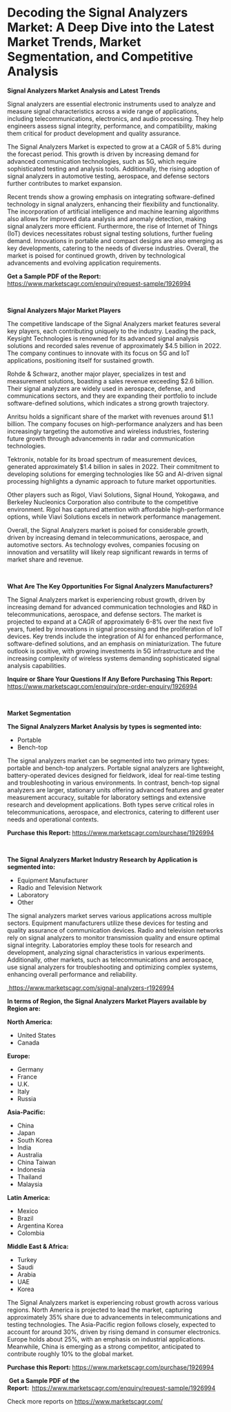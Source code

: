 <p><h1>Decoding the Signal Analyzers Market: A Deep Dive into the Latest Market Trends, Market Segmentation, and Competitive Analysis</h1></p><p><strong>Signal Analyzers Market Analysis and Latest Trends</strong></p>
<p><p>Signal analyzers are essential electronic instruments used to analyze and measure signal characteristics across a wide range of applications, including telecommunications, electronics, and audio processing. They help engineers assess signal integrity, performance, and compatibility, making them critical for product development and quality assurance.</p><p>The Signal Analyzers Market is expected to grow at a CAGR of 5.8% during the forecast period. This growth is driven by increasing demand for advanced communication technologies, such as 5G, which require sophisticated testing and analysis tools. Additionally, the rising adoption of signal analyzers in automotive testing, aerospace, and defense sectors further contributes to market expansion.</p><p>Recent trends show a growing emphasis on integrating software-defined technology in signal analyzers, enhancing their flexibility and functionality. The incorporation of artificial intelligence and machine learning algorithms also allows for improved data analysis and anomaly detection, making signal analyzers more efficient. Furthermore, the rise of Internet of Things (IoT) devices necessitates robust signal testing solutions, further fueling demand. Innovations in portable and compact designs are also emerging as key developments, catering to the needs of diverse industries. Overall, the market is poised for continued growth, driven by technological advancements and evolving application requirements.</p></p>
<p><strong>Get a Sample PDF of the Report:&nbsp;</strong> <a href="https://www.marketscagr.com/enquiry/request-sample/1926994?utm_campaign=1944&utm_medium=2&utm_source=Github&utm_content=ia&utm_term=15012025&utm_id=signal-analyzers">https://www.marketscagr.com/enquiry/request-sample/1926994</a></p>
<p>&nbsp;</p>
<p><strong>Signal Analyzers Major Market Players</strong></p>
<p><p>The competitive landscape of the Signal Analyzers market features several key players, each contributing uniquely to the industry. Leading the pack, Keysight Technologies is renowned for its advanced signal analysis solutions and recorded sales revenue of approximately $4.5 billion in 2022. The company continues to innovate with its focus on 5G and IoT applications, positioning itself for sustained growth.</p><p>Rohde & Schwarz, another major player, specializes in test and measurement solutions, boasting a sales revenue exceeding $2.6 billion. Their signal analyzers are widely used in aerospace, defense, and communications sectors, and they are expanding their portfolio to include software-defined solutions, which indicates a strong growth trajectory.</p><p>Anritsu holds a significant share of the market with revenues around $1.1 billion. The company focuses on high-performance analyzers and has been increasingly targeting the automotive and wireless industries, fostering future growth through advancements in radar and communication technologies.</p><p>Tektronix, notable for its broad spectrum of measurement devices, generated approximately $1.4 billion in sales in 2022. Their commitment to developing solutions for emerging technologies like 5G and AI-driven signal processing highlights a dynamic approach to future market opportunities.</p><p>Other players such as Rigol, Viavi Solutions, Signal Hound, Yokogawa, and Berkeley Nucleonics Corporation also contribute to the competitive environment. Rigol has captured attention with affordable high-performance options, while Viavi Solutions excels in network performance management.</p><p>Overall, the Signal Analyzers market is poised for considerable growth, driven by increasing demand in telecommunications, aerospace, and automotive sectors. As technology evolves, companies focusing on innovation and versatility will likely reap significant rewards in terms of market share and revenue.</p></p>
<p>&nbsp;</p>
<p><strong>What Are The Key Opportunities For Signal Analyzers Manufacturers?</strong></p>
<p><p>The Signal Analyzers market is experiencing robust growth, driven by increasing demand for advanced communication technologies and R&D in telecommunications, aerospace, and defense sectors. The market is projected to expand at a CAGR of approximately 6-8% over the next five years, fueled by innovations in signal processing and the proliferation of IoT devices. Key trends include the integration of AI for enhanced performance, software-defined solutions, and an emphasis on miniaturization. The future outlook is positive, with growing investments in 5G infrastructure and the increasing complexity of wireless systems demanding sophisticated signal analysis capabilities.</p></p>
<p><strong>Inquire or Share Your Questions If Any Before Purchasing This Report:</strong> <a href="https://www.marketscagr.com/enquiry/pre-order-enquiry/1926994?utm_campaign=1944&utm_medium=2&utm_source=Github&utm_content=ia&utm_term=15012025&utm_id=signal-analyzers">https://www.marketscagr.com/enquiry/pre-order-enquiry/1926994</a></p>
<p>&nbsp;</p>
<p><strong>Market Segmentation</strong></p>
<p><strong>The Signal Analyzers Market Analysis by types is segmented into:</strong></p>
<p><ul><li>Portable</li><li>Bench-top</li></ul></p>
<p><p>The signal analyzers market can be segmented into two primary types: portable and bench-top analyzers. Portable signal analyzers are lightweight, battery-operated devices designed for fieldwork, ideal for real-time testing and troubleshooting in various environments. In contrast, bench-top signal analyzers are larger, stationary units offering advanced features and greater measurement accuracy, suitable for laboratory settings and extensive research and development applications. Both types serve critical roles in telecommunications, aerospace, and electronics, catering to different user needs and operational contexts.</p></p>
<p><strong>Purchase this Report:&nbsp;</strong><a href="https://www.marketscagr.com/purchase/1926994?utm_campaign=1944&utm_medium=2&utm_source=Github&utm_content=ia&utm_term=15012025&utm_id=signal-analyzers">https://www.marketscagr.com/purchase/1926994</a></p>
<p>&nbsp;</p>
<p><strong>The Signal Analyzers Market Industry Research by Application is segmented into:</strong></p>
<p><ul><li>Equipment Manufacturer</li><li>Radio and Television Network</li><li>Laboratory</li><li>Other</li></ul></p>
<p><p>The signal analyzers market serves various applications across multiple sectors. Equipment manufacturers utilize these devices for testing and quality assurance of communication devices. Radio and television networks rely on signal analyzers to monitor transmission quality and ensure optimal signal integrity. Laboratories employ these tools for research and development, analyzing signal characteristics in various experiments. Additionally, other markets, such as telecommunications and aerospace, use signal analyzers for troubleshooting and optimizing complex systems, enhancing overall performance and reliability.</p></p>
<p><a href="https://www.marketscagr.com/signal-analyzers-r1926994?utm_campaign=1944&utm_medium=2&utm_source=Github&utm_content=ia&utm_term=15012025&utm_id=signal-analyzers">&nbsp;https://www.marketscagr.com/signal-analyzers-r1926994</a></p>
<p><strong>In terms of Region, the Signal Analyzers Market Players available by Region are:</strong></p>
<p>
    <p> <strong> North America: </strong>
        <ul>
            <li>United States</li>
            <li>Canada</li>
        </ul>
        </p> 
    <p> <strong> Europe: </strong>
        <ul>
            <li>Germany</li>
            <li>France</li>
            <li>U.K.</li>
            <li>Italy</li>
            <li>Russia</li>
        </ul>
        </p> 
    <p> <strong> Asia-Pacific: </strong>
        <ul>
            <li>China</li>
            <li>Japan</li>
            <li>South Korea</li>
            <li>India</li>
            <li>Australia</li>
            <li>China Taiwan</li>
            <li>Indonesia</li>
            <li>Thailand</li>
            <li>Malaysia</li>
        </ul>
        </p> 
    <p> <strong> Latin America: </strong>
        <ul>
            <li>Mexico</li>
            <li>Brazil</li>
            <li>Argentina Korea</li>
            <li>Colombia</li>
        </ul>
        </p> 
    <p> <strong> Middle East & Africa: </strong>
        <ul>
            <li>Turkey</li>
            <li>Saudi</li>
            <li>Arabia</li>
            <li>UAE</li>
            <li>Korea</li>
        </ul>
    </p>
    </p>
<p><p>The Signal Analyzers market is experiencing robust growth across various regions. North America is projected to lead the market, capturing approximately 35% share due to advancements in telecommunications and testing technologies. The Asia-Pacific region follows closely, expected to account for around 30%, driven by rising demand in consumer electronics. Europe holds about 25%, with an emphasis on industrial applications. Meanwhile, China is emerging as a strong competitor, anticipated to contribute roughly 10% to the global market.</p></p>
<p><strong>Purchase this Report: </strong><a href="https://www.marketscagr.com/purchase/1926994?utm_campaign=1944&utm_medium=2&utm_source=Github&utm_content=ia&utm_term=15012025&utm_id=signal-analyzers">https://www.marketscagr.com/purchase/1926994</a></p>
<p>&nbsp;<strong>Get a Sample PDF of the Report:&nbsp;&nbsp;</strong><a href="https://www.marketscagr.com/enquiry/request-sample/1926994?utm_campaign=1944&utm_medium=2&utm_source=Github&utm_content=ia&utm_term=15012025&utm_id=signal-analyzers">https://www.marketscagr.com/enquiry/request-sample/1926994</a></p>
<p><strong></strong></p>
<p>Check more reports on <a href="https://www.marketscagr.com/?utm_campaign=1944&utm_medium=2&utm_source=Github&utm_content=ia&utm_term=15012025&utm_id=signal-analyzers">https://www.marketscagr.com/</a></p>